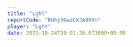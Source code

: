 ```yaml
---
title: "Lght"
reportCode: "BNhy3GwzCKJA89Vn"
player: "Lght"
date: 2021-10-24T19:01:26.673000+00:00
---
```

